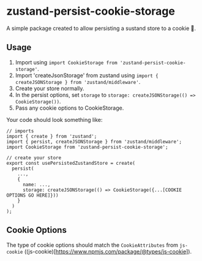 # zustand-persist-cookie-storage
A simple package created to allow persisting a sustand store to a cookie 🙂.

## Usage
1. Import using `import CookieStorage from 'zustand-persist-cookie-storage'`.
2. Import 'createJsonStorage' from zustand using `import { createJSONStorage } from 'zustand/middleware'`.
3. Create your store normally.
4. In the persist options, set `storage` to `storage: createJSONStorage(() => CookieStorage())`.
5. Pass any cookie options to CookieStorage.

Your code should look something like:
```
// imports
import { create } from 'zustand';
import { persist, createJSONStorage } from 'zustand/middleware';
import CookieStorage from 'zustand-persist-cookie-storage';

// create your store
export const usePersistedZustandStore = create(
  persist(
    ...,
    {
      name: ...,
      storage: createJSONStorage(() => CookieStorage({...[COOKIE OPTIONS GO HERE]}))
    }
  )
);
```

## Cookie Options
The type of cookie options should match the `CookieAttributes` from `js-cookie` ((js-cookie)[https://www.npmjs.com/package/@types/js-cookie]).
